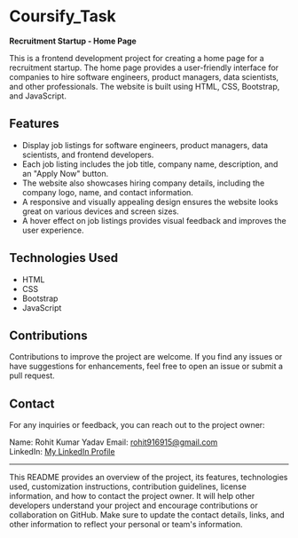 # Coursify_Task
**Recruitment Startup - Home Page**

This is a frontend development project for creating a home page for a recruitment startup. The home page provides a user-friendly interface for companies to hire software engineers, product managers, data scientists, and other professionals. The website is built using HTML, CSS, Bootstrap, and JavaScript.

## Features

- Display job listings for software engineers, product managers, data scientists, and frontend developers.
- Each job listing includes the job title, company name, description, and an "Apply Now" button.
- The website also showcases hiring company details, including the company logo, name, and contact information.
- A responsive and visually appealing design ensures the website looks great on various devices and screen sizes.
- A hover effect on job listings provides visual feedback and improves the user experience.

## Technologies Used

- HTML
- CSS
- Bootstrap
- JavaScript

## Contributions

Contributions to improve the project are welcome. If you find any issues or have suggestions for enhancements, feel free to open an issue or submit a pull request.


## Contact

For any inquiries or feedback, you can reach out to the project owner:

Name: Rohit Kumar Yadav
Email: rohit916915@gmail.com  
LinkedIn: [My LinkedIn Profile](https://www.linkedin.com/in/rohit-kumar-yadav-2a8a94214)

---
This README provides an overview of the project, its features, technologies used, customization instructions, contribution guidelines, license information, and how to contact the project owner. It will help other developers understand your project and encourage contributions or collaboration on GitHub. Make sure to update the contact details, links, and other information to reflect your personal or team's information.
